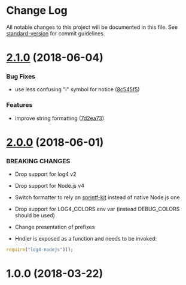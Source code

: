 # Change Log

All notable changes to this project will be documented in this file. See [standard-version](https://github.com/conventional-changelog/standard-version) for commit guidelines.

<a name="2.1.0"></a>
# [2.1.0](https://github.com/medikoo/log4-node/compare/v2.0.0...v2.1.0) (2018-06-04)


### Bug Fixes

* use less confusing "i" symbol for notice ([8c545f5](https://github.com/medikoo/log4-node/commit/8c545f5))


### Features

* improve string formatting ([7d2ea73](https://github.com/medikoo/log4-node/commit/7d2ea73))



<a name="2.0.0"></a>

# [2.0.0](https://github.com/medikoo/log4-node/compare/v1.0.0...v2.0.0) (2018-06-01)

### BREAKING CHANGES

*   Drop support for log4 v2
*   Drop support for Node.js v4
*   Switch formatter to rely on [sprintf-kit](https://github.com/medikoo/sprintf-kit) instead of native Node.js one
*   Drop support for LOG4_COLORS env var (instead DEBUG_COLORS should be used)
*   Change presentation of prefixes

*   Hndler is exposed as a function and needs to be invoked:

```javascript
require("log4-nodejs")();
```

<a name="1.0.0"></a>

# 1.0.0 (2018-03-22)
